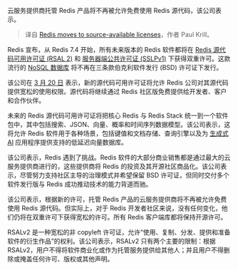 
<!--
title: Redis转向源代码可用许可证
cover: ./cover.png
-->

云服务提供商托管 Redis 产品将不再被允许免费使用 Redis 源代码，该公司表示。

> 译自 [Redis moves to source-available licenses](https://www.infoworld.com/article/3714743/redis-moves-to-source-available-licenses.html)，作者 Paul Krill。

Redis 宣布，从 Redis 7.4 开始，所有未来版本的 Redis 软件都将在 [Redis 源代码可用许可证 (RSAL 2)](https://redis.com/legal/rsalv2-agreement/) 和 [服务器端公共许可证 (SSLPv1)](https://redis.com/legal/server-side-public-license-sspl/) 下获得双重许可。这款流行的 [NoSQL 数据库](https://www.infoworld.com/article/3240644/what-is-nosql-databases-for-a-cloud-scale-future.html) 将不再在三条款伯克利软件发行 (BSD) 许可证下发行。

该公司在 [3 月 20 日](https://redis.com/blog/redis-adopts-dual-source-available-licensing/) 表示，新的源代码可用许可证将允许 Redis 公司对其源代码提供宽松的使用权限。源代码将继续通过 Redis 社区版免费提供给开发者、客户和合作伙伴。

未来的 Redis 源代码可用许可证将把核心 Redis 与 Redis Stack 统一到一个软件包中，其中包括搜索、JSON、向量、概率和时间序列数据模型。该公司表示，这将允许 Redis 软件用于各种场景，包括键值和文档存储、查询引擎以及为 [生成式 AI](https://www.infoworld.com/article/3689973/what-is-generative-ai-artificial-intelligence-that-creates.html) 应用程序提供支持的低延迟向量数据库。

该公司表示，Redis 遇到了挑战。Redis 软件的大部分商业销售都是通过最大的云服务提供商进行的，这些提供商将 Redis 的投资及其开源社区商品化。该公司表示，尽管努力支持社区主导的治理模式并希望保留 BSD 许可证，但同时交付多个软件发行版与 Redis 成功推动技术的能力背道而驰。

该公司表示，根据新的许可，托管 Redis 产品的云服务提供商将不再被允许免费使用 Redis 源代码。但实际上，对于 Redis 开发者社区来说，没有任何变化，他们仍将在双重许可下获得宽松的许可。所有 Redis 客户端库都将保持开源许可。

RSALv2 是一种宽松的非 copyleft 许可证，允许“使用、复制、分发、提供和准备软件的衍生作品”的权利。该公司表示，RSALv2 只有两个主要的限制：根据 RSALv2，用户不得将软件商业化或作为托管服务提供给其他人；并且用户不得删除或掩盖任何许可、版权或其他声明。
